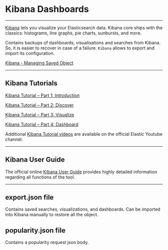 # Kibana Dashboards

***

[Kibana](https://www.elastic.co/products/kibana) lets you visualize your Elasticsearch data. Kibana core ships with the classics: histograms, line graphs, pie charts, sunbursts, and more.

Contains backups of dashboards, visualisations and searches from Kibana. So, it is easier to recover in case of a failure. `Kibana` allows to export and import its configuration.

[Kibana - Managing Saved Object](https://www.elastic.co/guide/en/kibana/current/managing-saved-objects.html)

***

## Kibana Tutorials

[Kibana Tutorial – Part 1: Introduction](https://www.timroes.de/2015/02/07/kibana-4-tutorial-part-1-introduction/)

[Kibana Tutorial – Part 2: Discover](https://www.timroes.de/2015/02/07/kibana-4-tutorial-part-2-discover/)

[Kibana Tutorial – Part 3: Visualize](https://www.timroes.de/2015/02/07/kibana-4-tutorial-part-3-visualize/)

[Kibana Tutorial – Part 4: Dashboard](https://www.timroes.de/2015/02/07/kibana-4-tutorial-part-4-dashboard/)

Additional [Kibana Tutorial videos](https://www.youtube.com/playlist?list=PLhLSfisesZIvA8ad1J2DSdLWnTPtzWSfI) are available on the official Elastic Youtube channel.

***

## Kibana User Guide

The official online [Kibana User Guide](https://www.elastic.co/guide/en/kibana/current/index.html) provides highly detailed information regarding all functions of the tool.

***

## export.json file

Contains saved searches, visualizations, and dashboards. Can be imported into Kibana manually to restore all the object.

## popularity.json file

Contains a popularity request json body.


